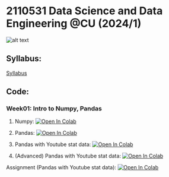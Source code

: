 # 2110531 Data Science and Data Engineering @CU (2024/1)

![alt text](https://github.com/pvateekul/2110531_DSDE_2024s1/blob/main/image/meme.jpeg?raw=true)

## Syllabus:

[Syllabus](slide/DataScience_Syllabus_2024s1_v2.pdf)

## Code:

### Week01: Intro to Numpy, Pandas

1. Numpy: [![Open In Colab](https://github.com/pvateekul/2110531_DSDE_2024s1/blob/main/image/colab-badge.svg?raw=true)](https://colab.research.google.com/github/pvateekul/2110531_DSDE_2024s1/blob/main/code/Week01_Intro_Pandas/1_Numpy.ipynb)

2. Pandas: [![Open In Colab](https://github.com/pvateekul/2110531_DSDE_2024s1/blob/main/image/colab-badge.svg?raw=true)](https://colab.research.google.com/github/pvateekul/2110531_DSDE_2024s1/blob/main/code/Week01_Intro_Pandas/2_Pandas.ipynb)

3. Pandas with Youtube stat data: [![Open In Colab](https://github.com/pvateekul/2110531_DSDE_2024s1/blob/main/image/colab-badge.svg?raw=true)](<https://colab.research.google.com/github/pvateekul/2110531_DSDE_2024s1/blob/main/code/Week01_Intro_Pandas/3_Pandas_%28Dataset_Trending_YouTube_Video_Statistics%29.ipynb>)

4. (Advanced) Pandas with Youtube stat data: [![Open In Colab](https://github.com/pvateekul/2110531_DSDE_2024s1/blob/main/image/colab-badge.svg?raw=true)](<https://colab.research.google.com/github/pvateekul/2110531_DSDE_2024s1/blob/main/code/Week01_Intro_Pandas/4_Advanced_Pandas_%28Dataset_Trending_YouTube_Video_Statistics%29.ipynb>)

Assignment (Pandas with Youtube stat data): [![Open In Colab](https://github.com/pvateekul/2110531_DSDE_2024s1/blob/main/image/colab-badge.svg?raw=true)](https://colab.research.google.com/github/pvateekul/2110531_DSDE_2024s1/blob/main/code/Week01_Intro_Pandas/5_PandasAssignment.ipynb)

